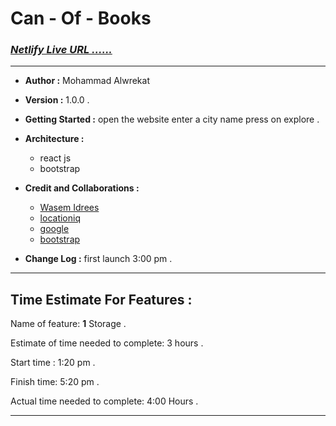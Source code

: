 # Can - Of - Books

### ***[Netlify Live URL ......](https://canofbook.netlify.app/)***

---
* **Author :** Mohammad Alwrekat

* **Version :** 1.0.0 .

* **Getting Started :** open the website enter a city name press on explore .


* **Architecture :** 
  * react js 
  * bootstrap 



* **Credit and Collaborations :** 
    * [Wasem Idrees](https://github.com/WasemIdres) 
    * [locationiq](locationiq.com)
    * [google](google.com)
    * [bootstrap](bootstrap.com)

* **Change Log :** first launch 3:00 pm .

---
## Time Estimate For Features :

Name of feature: **1** Storage .

Estimate of time needed to complete: 3 hours .

Start time : 1:20 pm .

Finish time: 5:20 pm . 

Actual time needed to complete: 4:00 Hours .

---
